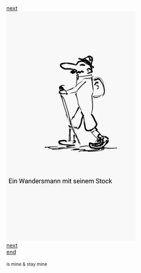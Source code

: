 [next](01)  
![](Wandersmann_00.jpg)  
[next](01)  
[end](../)  

<small> is mine & stay mine</small>
